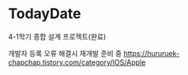 # TodayDate
 4-1학기 종합 설계 프로젝트(완료)
 
 개발자 등록 오류 해결시 재개발 준비 중 https://hururuek-chapchap.tistory.com/category/IOS/Apple

